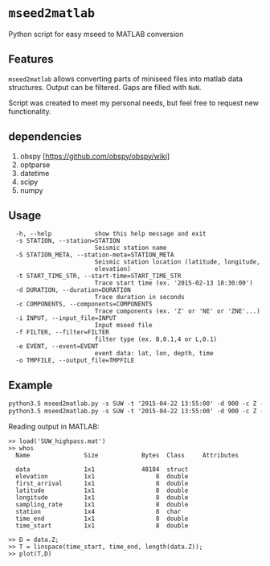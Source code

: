 # `mseed2matlab`
Python script for easy mseed to MATLAB conversion

## Features

`mseed2matlab` allows converting parts of miniseed files into matlab data structures. Output can be filtered. Gaps are filled with `NaN`.

Script was created to meet my personal needs, but feel free to request new functionality. 

## dependencies

1. obspy [https://github.com/obspy/obspy/wiki]
2. optparse
3. datetime
4. scipy
5. numpy

## Usage
```
  -h, --help            show this help message and exit
  -s STATION, --station=STATION
                        Seismic station name
  -S STATION_META, --station-meta=STATION_META
                        Seismic station location (latitude, longitude,
                        elevation)
  -t START_TIME_STR, --start-time=START_TIME_STR
                        Trace start time (ex. '2015-02-13 18:30:00')
  -d DURATION, --duration=DURATION
                        Trace duration in seconds
  -c COMPONENTS, --components=COMPONENTS
                        Trace components (ex. 'Z' or 'NE' or 'ZNE'...)
  -i INPUT, --input_file=INPUT
                        Input mseed file
  -f FILTER, --filter=FILTER
                        filter type (ex. B,0.1,4 or L,0.1)
  -e EVENT, --event=EVENT
                        event data: lat, lon, depth, time
  -o TMPFILE, --output_file=TMPFILE
```

## Example

```python3.5 mseed2matlab.py -s SUW -t '2015-04-22 13:55:00' -d 900 -c Z -i '2015112.mseed' -o SUW_bandpass.mat -f 'B,0.1,4'
python3.5 mseed2matlab.py -s SUW -t '2015-04-22 13:55:00' -d 900 -c Z -i '2015112.mseed' -o SUW_highpass.mat -f 'H,2.5'
python3.5 mseed2matlab.py -s SUW -t '2015-04-22 13:55:00' -d 900 -c Z -i '2015112.mseed' -o SUW_lowpass.mat -f 'L,0.1'
```

Reading output in MATLAB:

```
>> load('SUW_highpass.mat')
>> whos
  Name               Size            Bytes  Class     Attributes

  data               1x1             48184  struct              
  elevation          1x1                 8  double              
  first_arrival      1x1                 8  double              
  latitude           1x1                 8  double              
  longitude          1x1                 8  double              
  sampling_rate      1x1                 8  double              
  station            1x4                 8  char                
  time_end           1x1                 8  double              
  time_start         1x1                 8  double              

>> D = data.Z;
>> T = linspace(time_start, time_end, length(data.Z));
>> plot(T,D)
```
